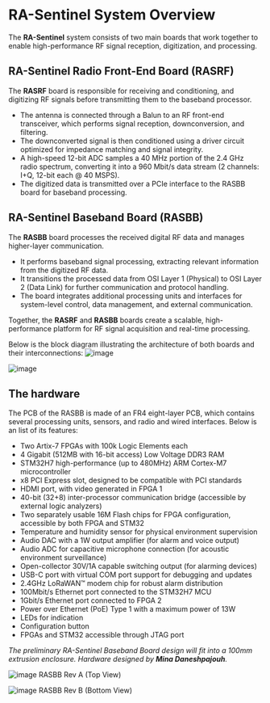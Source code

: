 # RA-Sentinel System Overview

The **RA-Sentinel** system consists of two main boards that work together to enable high-performance RF signal reception, digitization, and processing.

## RA-Sentinel Radio Front-End Board (RASRF)
The **RASRF** board is responsible for receiving and conditioning, and digitizing RF signals before transmitting them to the baseband processor.
 - The antenna is connected through a Balun to an RF front-end transceiver, which performs signal reception, downconversion, and filtering.
 - The downconverted signal is then conditioned using a driver circuit optimized for impedance matching and signal integrity.
 - A high-speed 12-bit ADC samples a 40 MHz portion of the 2.4 GHz radio spectrum, converting it into a 960 Mbit/s data stream (2 channels: I+Q, 12-bit each @ 40 
   MSPS). 
 - The digitized data is transmitted over a PCIe interface to the RASBB board for baseband processing.

## RA-Sentinel Baseband Board (RASBB)
The **RASBB** board processes the received digital RF data and manages higher-layer communication.
 - It performs baseband signal processing, extracting relevant information from the digitized RF data.
 - It transitions the processed data from OSI Layer 1 (Physical) to OSI Layer 2 (Data Link) for further communication and protocol handling.
 - The board integrates additional processing units and interfaces for system-level control, data management, and external communication.

Together, the **RASRF** and **RASBB** boards create a scalable, high-performance platform for RF signal acquisition and real-time processing.

Below is the block diagram illustrating the architecture of both boards and their interconnections:
![image](https://github.com/user-attachments/assets/2e514202-3a31-4a70-a0d0-1be484fe567c)

![image](https://github.com/user-attachments/assets/06899e89-e307-487e-bd01-28fa4f841cfd)

## The hardware

The PCB of the RASBB is made of an FR4 eight-layer PCB, which contains several processing units, sensors, and radio and wired interfaces.
Below is an list of its features:

- Two Artix-7 FPGAs with 100k Logic Elements each
- 4 Gigabit (512MB with 16-bit access) Low Voltage DDR3 RAM
- STM32H7 high-performance (up to 480MHz) ARM Cortex-M7 microcontroller
- x8 PCI Express slot, designed to be compatible with PCI standards
- HDMI port, with video generated in FPGA 1
- 40-bit (32+8) inter-processor communication bridge (accessible by external logic analyzers)
- Two separately usable 16M Flash chips for FPGA configuration, accessible by both FPGA and STM32
- Temperature and humidity sensor for physical environment supervision
- Audio DAC with a 1W output amplifier (for alarm and voice output)
- Audio ADC for capacitive microphone connection (for acoustic environment surveillance)
- Open-collector 30V/1A capable switching output (for alarming devices)
- USB-C port with virtual COM port support for debugging and updates
- 2.4GHz LoRaWAN™ modem chip for robust alarm distribution
- 100Mbit/s Ethernet port connected to the STM32H7 MCU
- 1Gbit/s Ethernet port connected to FPGA 2
- Power over Ethernet (PoE) Type 1 with a maximum power of 13W
- LEDs for indication
- Configuration button
- FPGAs and STM32 accessible through JTAG port

*The preliminary RA-Sentinel Baseband Board design will fit into a 100mm extrusion enclosure. Hardware designed by **Mina Daneshpajouh**.*

![image](https://github.com/user-attachments/assets/bf05c6e6-3777-4b70-b960-ee0d89003453)
RASBB Rev A (Top View)

![image](https://github.com/user-attachments/assets/59683930-f7f0-46f2-9ada-83859a658bdf)
RASBB Rev B (Bottom View)

